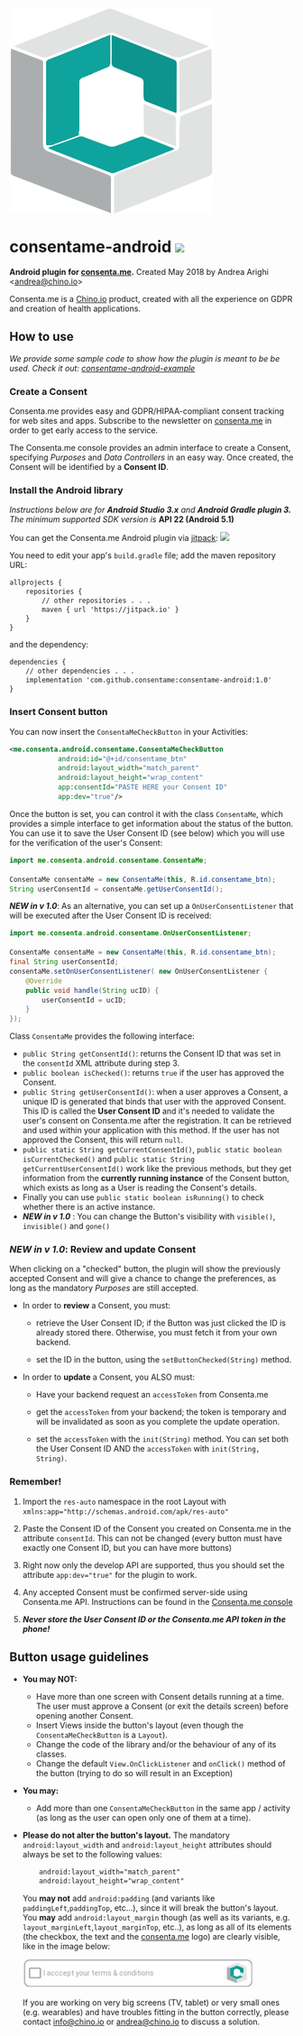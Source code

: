 
![[consenta.me](https://consenta.me) logo](img/consentame_logo.png)

# consentame-android [![](https://jitpack.io/v/consentame/consentame-android.svg)](https://jitpack.io/#consentame/consentame-android)
**Android plugin for [consenta.me](https://consenta.me).** Created May 2018 by Andrea Arighi <[andrea@chino.io](mailto:andrea@chino.io)>

Consenta.me is a [Chino.io](https://chino.io) product, created with all the experience on GDPR
and creation of health applications.

## How to use

*We provide some sample code to show how the plugin is meant to be be used. Check it out: [consentame-android-example](https://github.com/consentame/consentame-android-example)*

### Create a Consent
Consenta.me provides easy and GDPR/HIPAA-compliant consent tracking for web sites and apps.
Subscribe to the newsletter on [consenta.me](https://consenta.me) in order to get early access to the service.

The Consenta.me console provides an admin interface to create a Consent, specifying *Purposes*
and *Data Controllers* in an easy way. Once created, the Consent will be identified by a **Consent ID**.

### Install the Android library
*Instructions below are for* ***Android Studio 3.x*** *and* ***Android Gradle plugin 3.*** *The minimum supported SDK version is* **API 22 (Android 5.1)**

You can get the Consenta.me Android plugin via [jitpack](jitpack.io): [![](https://jitpack.io/v/consentame/consentame-android.svg)](https://jitpack.io/#consentame/consentame-android)

You need to edit your app's `build.gradle` file; add the maven repository URL:

```
allprojects {
	repositories {
		// other repositories . . .
		maven { url 'https://jitpack.io' }
	}
}
```

and the dependency:

```
dependencies {
	// other dependencies . . . 
	implementation 'com.github.consentame:consentame-android:1.0'
}
```


### Insert Consent button
You can now insert the `ConsentaMeCheckButton` in your Activities:

```XML
<me.consenta.android.consentame.ConsentaMeCheckButton
            android:id="@+id/consentame_btn"
            android:layout_width="match_parent"
            android:layout_height="wrap_content"
            app:consentId="PASTE HERE your Consent ID"
            app:dev="true"/>     
```

Once the button is set, you can control it with the class `ConsentaMe`, which provides a simple interface to get information about the status of the button. You can use it to save the User Consent ID (see below) which you will use for the verification of the user's Consent:
```Java
import me.consenta.android.consentame.ConsentaMe;

ConsentaMe consentaMe = new ConsentaMe(this, R.id.consentame_btn);
String userConsentId = consentaMe.getUserConsentId();
```

***NEW in v 1.0***: As an alternative, you can set up a `OnUserConsentListener` that will be executed after the User Consent ID is received:
```Java
import me.consenta.android.consentame.OnUserConsentListener;

ConsentaMe consentaMe = new ConsentaMe(this, R.id.consentame_btn);
final String userConsentId;
consentaMe.setOnUserConsentListener( new OnUserConsentListener {
    @Override
    public void handle(String ucID) {
        userConsentId = ucID;
    }
});
```

Class `ConsentaMe` provides the following interface:

* `public String getConsentId()`: returns the Consent ID that was set in the `consentId` XML attribute during step 3.
* `public boolean isChecked()`: returns `true` if the user has approved the Consent.
* `public String getUserConsentId()`: when a user approves a Consent, a unique ID is generated that binds that user
with the approved Consent. This ID is called the **User Consent ID** and it's needed to validate the user's consent on Consenta.me after the registration. It can be retrieved and used within your application with this method.
If the user has not approved the Consent, this will return `null`.
* `public static String getCurrentConsentId()`, `public static boolean isCurrentChecked()` and `public static String getCurrentUserConsentId()`
work like the previous methods, but they get information from the **currently running instance** of the Consent button,
which exists as long as a User is reading the Consent's details.
* Finally you can use `public static boolean isRunning()` to check whether there is an active instance.
* ***NEW in v 1.0*** : You can change the Button's visibility with `visible()`, `invisible()` and `gone()`

### *NEW in v 1.0*: Review and update Consent
When clicking on a "checked" button, the plugin will show the previously accepted Consent and will give a chance to change the preferences, as long as the mandatory *Purposes* are still accepted.

* In order to **review** a Consent, you must:
    * retrieve the User Consent ID; if the Button was just clicked the ID is already stored there.
    Otherwise, you must fetch it from your own backend.

    * set the ID in the button, using the `setButtonChecked(String)` method.

* In order to **update** a Consent, you ALSO must:
    * Have your backend request an `accessToken` from Consenta.me

    * get the `accessToken` from your backend; the token is temporary and will be invalidated as soon as you complete the update operation.

    * set the `accessToken` with the `init(String)` method. You can set both the User Consent ID AND the `accessToken` with `init(String, String)`.

### Remember!

1. Import the `res-auto` namespace in the root Layout with `xmlns:app="http://schemas.android.com/apk/res-auto"`

2. Paste the Consent ID of the Consent you created on Consenta.me in the attribute `consentId`. This can not be changed (every button must have exactly one Consent ID, but you can have more buttons)

3. Right now only the develop API are supported, thus you should set the attribute `app:dev="true"` for the plugin to work.

4. Any accepted Consent must be confirmed server-side using Consenta.me API. Instructions can be found in the [Consenta.me console](https://dev.consenta.me/console/instructions/browser/)

5. ***Never store the User Consent ID or the Consenta.me API token in the phone!***

## Button usage guidelines

* **You may NOT:**
    * Have more than one screen with Consent details running at a time. The user must approve a Consent (or exit the details screen)
    before opening another Consent.
    * Insert Views inside the button's layout (even though the `ConsentaMeCheckButton` is a `Layout`).
    * Change the code of the library and/or the behaviour of any of its classes.
    * Change the default `View.OnClickListener` and `onClick()` method of the button (trying to do so will result in an Exception)

* **You may:**
    * Add more than one `ConsentaMeCheckButton` in the same app / activity (as long as the user can open only one of them at a time).

* **Please do not alter the button's layout.** The mandatory `android:layout_width` and `android:layout_height` attributes should always be set to the following values:
  ```XML
      android:layout_width="match_parent"
      android:layout_height="wrap_content"
  ```
  You **may not** add `android:padding` (and variants like `paddingLeft`,`paddingTop`, etc...), since it will break the button's layout.
  You **may** add `android:layout_margin` though (as well as its variants, e.g. `layout_marginLeft`,`layout_marginTop`, etc..),
  as long as all of its elements (the checkbox, the text and the [consenta.me](https://consenta.me)
  logo) are clearly visible, like in the image below:

  ![(img/button_preview.png)](img/button_preview.png)

  If you are working on very big screens (TV, tablet) or very small ones (e.g. wearables) and have troubles fitting in the button
  correctly, please contact [info@chino.io](mailto:info@chino.io) or [andrea@chino.io](mailto:andrea@chino.io) to discuss a solution.
